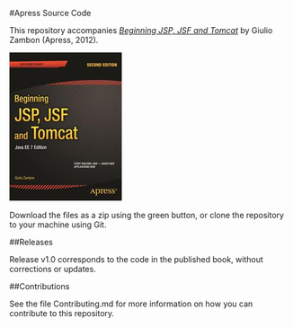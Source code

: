 #Apress Source Code

This repository accompanies [*Beginning JSP, JSF and Tomcat*](http://www.apress.com/9781430246237) by Giulio Zambon (Apress, 2012).

![Cover image](9781430246237.jpg)

Download the files as a zip using the green button, or clone the repository to your machine using Git.

##Releases

Release v1.0 corresponds to the code in the published book, without corrections or updates.

##Contributions

See the file Contributing.md for more information on how you can contribute to this repository.
